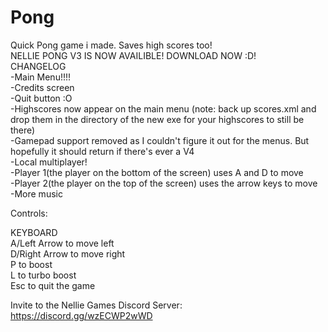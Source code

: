 # Pong
Quick Pong game i made. Saves high scores too!  
NELLIE PONG V3 IS NOW AVAILIBLE! DOWNLOAD NOW :D!  
CHANGELOG  
-Main Menu!!!!  
-Credits screen  
-Quit button :O  
-Highscores now appear on the main menu (note: back up scores.xml and drop them in the directory of the new exe for your highscores to still be there)  
-Gamepad support removed as I couldn't figure it out for the menus. But hopefully it should return if there's ever a V4  
-Local multiplayer!  
-Player 1(the player on the bottom of the screen) uses A and D to move  
-Player 2(the player on the top of the screen) uses the arrow keys to move  
-More music  

Controls:  
  
KEYBOARD  
A/Left Arrow to move left  
D/Right Arrow to move right  
P to boost  
L to turbo boost  
Esc to quit the game  
  
Invite to the Nellie Games Discord Server:  
https://discord.gg/wzECWP2wWD
